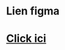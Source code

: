 # Lien figma
# [Click ici](https://www.figma.com/file/lBbHq7ksFkTSGqnh1ym6xL/Untitled?node-id=26%3A1950)
